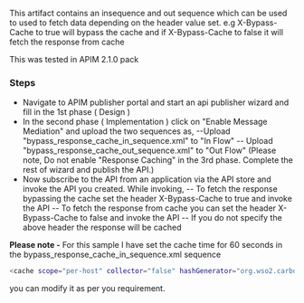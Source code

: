 This artifact contains an insequence and out sequence which can be used to used to fetch data depending on the header value set.
e.g X-Bypass-Cache to true will bypass the cache and if X-Bypass-Cache to false it will fetch the response from cache

This was tested in APIM 2.1.0 pack

### Steps

- Navigate to APIM publisher portal and start an api publisher wizard and fill in the 1st phase ( Design )
- In the second phase ( Implementation ) click on "Enable Message Mediation" and upload the two sequences as,
	--Upload "bypass_response_cache_in_sequence.xml" to "In Flow"
	-- Upload "bypass_response_cache_out_sequence.xml" to "Out Flow"
	   (Please note, Do not enable "Response Caching" in the 3rd phase. Complete the rest of wizard and publish the API.)
- Now subscribe to the API from an application via the API store and invoke the API you created. While invoking,
	-- To fetch the response bypassing the cache set the header X-Bypass-Cache to true and invoke the API
	-- To fetch the response from cache you can set the header X-Bypass-Cache to false and invoke the API
	-- If you do not specify the above header the response will be cached

**Please note -** For this sample I have set the cache time for 60 seconds in the bypass_response_cache_in_sequence.xml sequence 
```sh
<cache scope="per-host" collector="false" hashGenerator="org.wso2.carbon.mediator.cache.digest.DOMHASHGenerator" timeout="60">
```
you can modify it as per you requirement.
